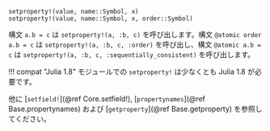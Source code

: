 ```
setproperty!(value, name::Symbol, x)
setproperty!(value, name::Symbol, x, order::Symbol)
```

構文 `a.b = c` は `setproperty!(a, :b, c)` を呼び出します。構文 `@atomic order a.b = c` は `setproperty!(a, :b, c, :order)` を呼び出し、構文 `@atomic a.b = c` は `setproperty!(a, :b, c, :sequentially_consistent)` を呼び出します。

!!! compat "Julia 1.8"
    モジュールでの `setproperty!` は少なくとも Julia 1.8 が必要です。


他に [`setfield!`](@ref Core.setfield!), [`propertynames`](@ref Base.propertynames) および [`getproperty`](@ref Base.getproperty) を参照してください。
